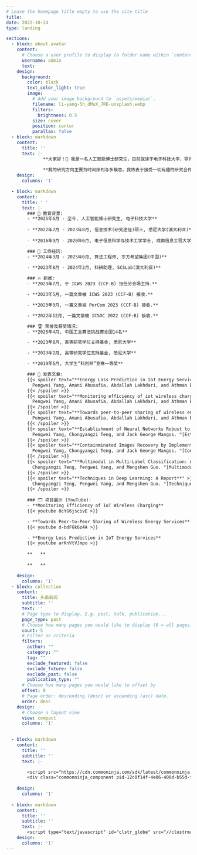 ```yaml
---
# Leave the homepage title empty to use the site title
title:
date: 2022-10-24
type: landing

sections:
  - block: about.avatar
    content:
      # Choose a user profile to display (a folder name within `content/authors/`)
      username: admin
      text: 
    design:
      background:
        color: black
        text_color_light: true
        image:
          # Add your image background to `assets/media/`.
          filename: li-yang-5h_dMuX_7RE-unsplash.webp
          filters:
            brightness: 0.5
          size: cover
          position: center
          parallax: false
  - block: markdown
    content:
      title: ''
      text: |-
              **大家好！👋 我是一名人工智能博士研究生，目前就读于电子科技大学，导师为[王国庆](https://faculty.uestc.edu.cn/wangguoqing2/zh_CN/index.htm)教授。曾任东方希望集团算法工程师，并曾在悉尼大学担任科研助理。十分感谢[刘同亮](https://tongliang-liu.github.io/)教授与我的硕士导师[Athman Bouguettaya](https://www.sydney.edu.au/engineering/about/our-people/academic-staff/athman-bouguettaya.html)教授在我进入学术界一直以来的支持与指导。**
              
              **我的研究方向主要为时间序列与多模态。我热衷于接受一切有趣的研究合作与讨论, 欢迎随时联系！**   
    design:
      columns: '1'

  - block: markdown
    content:
      title: ' '
      text: |-
        ### 📖 教育背景:
        - **2025年6月 - 至今, 人工智能博士研究生, 电子科技大学**
    
        - **2022年2月 - 2023年8月, 信息技术(研究途径)硕士, 悉尼大学(澳大利亚)**
    
        - **2016年9月 - 2020年6月, 电子信息科学与技术工学学士, 成都信息工程大学**

        ### 💼 工作经历:
        - **2024年3月 - 2025年6月, 算法工程师, 东方希望集团(中国)**
    
        - **2023年8月 - 2024年2月, 科研助理, SCSLab(澳大利亚)**

        ### 🔥 新闻:
        - **2023年7月, 于 ICWS 2023 (CCF-B) 担任分会场主持.**

        - **2023年5月, 一篇文章被 ICWS 2023 (CCF-B) 接收.**

        - **2023年3月, 一篇文章被 PerCom 2023 (CCF-B) 接收.**

        - **2022年12月, 一篇文章被 ICSOC 2022 (CCF-B) 接收.**

        ### 🏆 荣誉及获奖情况:
        - **2025年4月, 中国工业算法挑战赛全国14名**

        - **2023年8月, 高等研究学位支持基金, 悉尼大学**

        - **2023年2月, 高等研究学位支持基金, 悉尼大学**

        - **2019年5月, 大学生“科创杯”竞赛一等奖**

        ### 📝 发表文章:
        {{< spoiler text="**Energy Loss Prediction in IoT Energy Services**" >}}
          Pengwei Yang, Amani Abusafia, Abdallah Lakhdari, and Athman Bouguettaya. "[Energy Loss Prediction in IoT Energy Services](https://ieeexplore.ieee.org/document/10248251)." *2023 IEEE International Conference on Web Services (ICWS)*. IEEE, 2023.
        {{< /spoiler >}}
        {{< spoiler text="**Monitoring efficiency of iot wireless charging**" >}}
          Pengwei Yang, Amani Abusafia, Abdallah Lakhdari, and Athman Bouguettaya. "[Monitoring efficiency of iot wireless charging](https://ieeexplore.ieee.org/abstract/document/10150276)." *2023 IEEE International Conference on Pervasive Computing and Communications Workshops and other Affiliated Events (PerCom Workshops)*. IEEE, 2023.
        {{< /spoiler >}}
        {{< spoiler text="**Towards peer-to-peer sharing of wireless energy services**" >}}
          Pengwei Yang, Amani Abusafia, Abdallah Lakhdari, and Athman Bouguettaya. "[Towards peer-to-peer sharing of wireless energy services](https://link.springer.com/chapter/10.1007/978-3-031-26507-5_38)." *International Conference on Service-Oriented Computing*. Cham: Springer Nature Switzerland, 2022.
        {{< /spoiler >}}
        {{< spoiler text="**Establishment of Neural Networks Robust to Label Noise**" >}}
          Pengwei Yang, Chongyangzi Teng, and Jack George Mangos. "[Establishment of Neural Networks Robust to Label Noise](https://arxiv.org/abs/2211.15279v3)." *arXiv preprint arXiv:2211.15279* (2022).
        {{< /spoiler >}}
        {{< spoiler text="**Containminated Images Recovery by Implementing Non-negative Matrix Factorisation**" >}}
          Pengwei Yang, Chongyangzi Teng, and Jack George Mangos. "[Contaminated Images Recovery by Implementing Non-negative Matrix Factorisation](https://arxiv.org/abs/2211.04247v4)." *arXiv preprint arXiv:2211.04247* (2022).
        {{< /spoiler >}}
        {{< spoiler text="**Multimodal in Multi-Label Classification: A Report**" >}}
          Chongyangzi Teng, Pengwei Yang, and Mengshen Guo. "[Multimodal in Multi-Label Classification: A Report](https://www.researchgate.net/publication/371473901_Multimodal_in_Multi-Label_Classification_A_Report)."
        {{< /spoiler >}}
        {{< spoiler text="**Techniques in Deep Learning: A Report**" >}}
          Chongyangzi Teng, Pengwei Yang, and Mengshen Guo. "[Techniques in Deep Learning: A Report.](https://www.researchgate.net/publication/370277982_Techniques_in_Deep_Learning_A_Report)"
        {{< /spoiler >}}
    
        ### 🗂️ 项目展示 (YouTube):
        - **Monitoring Efficiency of IoT Wireless Charging**
        {{< youtube 8cYG6jscivE >}}

        - **Towards Peer-to-Peer Sharing of Wireless Energy Services**
        {{< youtube d-bdFGk6z4A >}}

        - **Energy Loss Prediction in IoT Energy Services**
        {{< youtube arKnVtVJmpo >}}
    
        **   ** 
        
        **   ** 

    design:
      columns: '1'
  - block: collection
    content:
      title: 头条新闻
      subtitle: ''
      text: ''
      # Page type to display. E.g. post, talk, publication...
      page_type: post
      # Choose how many pages you would like to display (0 = all pages)
      count: 5
      # Filter on criteria
      filters:
        author: ""
        category: ""
        tag: ""
        exclude_featured: false
        exclude_future: false
        exclude_past: false
        publication_type: ""
      # Choose how many pages you would like to offset by
      offset: 0
      # Page order: descending (desc) or ascending (asc) date.
      order: desc
    design:
      # Choose a layout view
      view: compact
      columns: '1'

  
  - block: markdown
    content:
      title: ''
      subtitle: ''
      text: |-

        <script src="https://cdn.commoninja.com/sdk/latest/commonninja.js" defer></script>
        <div class="commonninja_component pid-12c0f14f-4e06-400d-b55d-f755bdd5351b"></div>
           
    design:
      columns: '1'
  
  - block: markdown
    content:
      title: ''
      subtitle: ''
      text: |-
        <script type="text/javascript" id="clstr_globe" src="//clustrmaps.com/globe.js?d=IPz9CHURQbIcxY1LcH-h8QSuFwl3DVHDYvYkveXsHqc"></script> 
    design:
      columns: '1'
---
```


